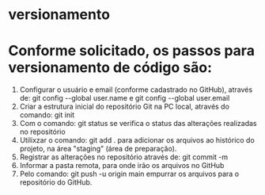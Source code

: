 # versionamento
# Conforme solicitado, os passos para versionamento de código são:
1) Configurar o usuário e email (conforme cadastrado no GitHub), através de: git config --global user.name e git config --global user.email
2) Criar a estrutura inicial do repositório Git na PC local, através do comando: git init
3) Com o comando: git status se verifica o status das alterações realizadas no repositório
4) Utilixzar o comando: git add . para adicionar os arquivos ao histórico do projeto, na área "staging" (área de preparação).
5) Registrar as alterações no repositório através de: git commit -m
6) Informar a pasta remota, para onde irão os arquivos no GitHub
7) Pelo comando: git push -u origin main empurrar os arquivos para o repositório do GitHub.

